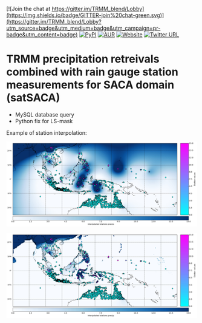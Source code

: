
[![Join the chat at https://gitter.im/TRMM_blend/Lobby](https://img.shields.io/badge/GITTER-join%20chat-green.svg)](https://gitter.im/TRMM_blend/Lobby?utm_source=badge&utm_medium=badge&utm_campaign=pr-badge&utm_content=badge)
[![PyPI](https://img.shields.io/pypi/pyversions/Django.svg)]()
[![AUR](https://img.shields.io/aur/license/yaourt.svg)]()
[![Website](https://img.shields.io/website-up-down-green-red/http/shields.io.svg)](www.ecad.eu)
[![Twitter URL](https://img.shields.io/twitter/url/http/shields.io.svg?style=social)]()

TRMM precipitation retreivals combined with rain gauge station measurements for SACA domain (satSACA)
==

- MySQL database query 
- Python fix for LS-mask

Example of station interpolation:

![Alt text](tmp/Precip_stations_linear_spline_smoothin_eq_2_20000610_example_readme.jpg?raw=true)

![Alt text](tmp/Precip_stations_linear_spline_smoothin_eq_2_20000610_lsmask_0p25deg.jpg?raw=true)
